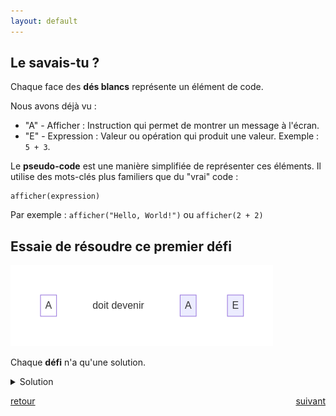 ```yaml
---
layout: default
---
```


<div markdown="1">

## Le savais-tu ?

Chaque face des **dés blancs** représente un élément de code.

Nous avons déjà vu :

* "A" - Afficher : Instruction qui permet de montrer un message à l'écran.
* "E" - Expression : Valeur ou opération qui produit une valeur. Exemple : `5 + 3`.

Le **pseudo-code** est une manière simplifiée de représenter ces éléments. Il utilise des mots-clés plus familiers que du "vrai" code :

    afficher(expression)

Par exemple : `afficher("Hello, World!")` ou `afficher(2 + 2)`

</div>

<div markdown="1">

## Essaie de résoudre ce premier **défi**

![](assets/1.png)

Chaque **défi** n'a qu'une solution.

<details markdown="on">
<summary>Solution</summary>

<img src="assets/1s.png" alt="">
</details>

</div>

<div markdown="1" style="grid-column: 1 / -1; display: flex; justify-content: space-between">

[retour](./2)

[suivant](./4)

</div>

